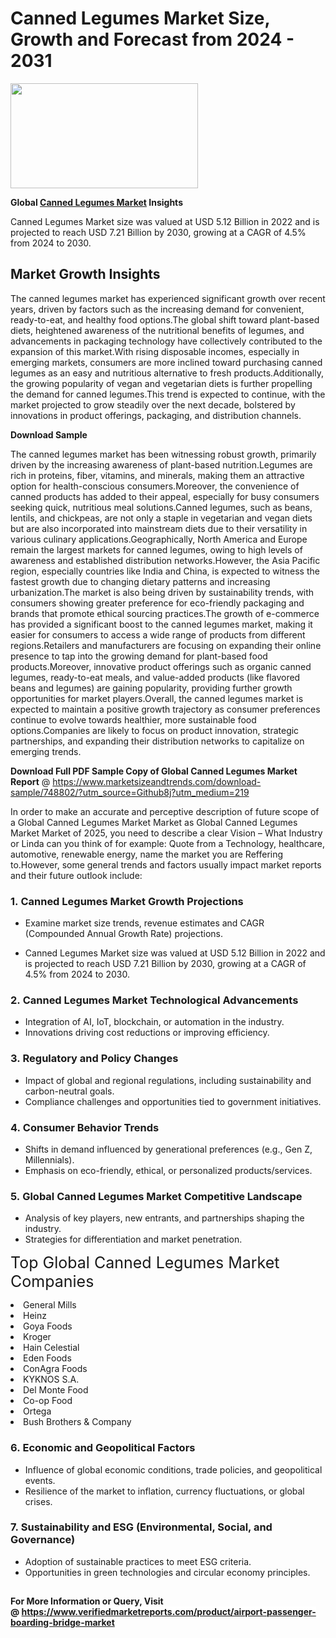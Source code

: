 <H1>Canned Legumes Market Size, Growth and Forecast from 2024 - 2031</H1><img class="aligncenter size-medium wp-image-584254" src="https://thirdeyenews.in/wp-content/uploads/2024/09/Global-Market-Research-300x168.jpeg" alt="" width="300" height="168" /><p><strong>Global&nbsp;<a href="https://www.marketsizeandtrends.com/download-sample/748802/?utm_source=Github8j?utm_medium=219">Canned Legumes Market</a> Insights</strong></p><p>Canned Legumes Market size was valued at USD 5.12 Billion in 2022 and is projected to reach USD 7.21 Billion by 2030, growing at a CAGR of 4.5% from 2024 to 2030.</p><p><h2>Market Growth Insights</h2> <p>The canned legumes market has experienced significant growth over recent years, driven by factors such as the increasing demand for convenient, ready-to-eat, and healthy food options.The global shift toward plant-based diets, heightened awareness of the nutritional benefits of legumes, and advancements in packaging technology have collectively contributed to the expansion of this market.With rising disposable incomes, especially in emerging markets, consumers are more inclined toward purchasing canned legumes as an easy and nutritious alternative to fresh products.Additionally, the growing popularity of vegan and vegetarian diets is further propelling the demand for canned legumes.This trend is expected to continue, with the market projected to grow steadily over the next decade, bolstered by innovations in product offerings, packaging, and distribution channels.</p> <p><strong>Download Sample</strong></p> <p>The canned legumes market has been witnessing robust growth, primarily driven by the increasing awareness of plant-based nutrition.Legumes are rich in proteins, fiber, vitamins, and minerals, making them an attractive option for health-conscious consumers.Moreover, the convenience of canned products has added to their appeal, especially for busy consumers seeking quick, nutritious meal solutions.Canned legumes, such as beans, lentils, and chickpeas, are not only a staple in vegetarian and vegan diets but are also incorporated into mainstream diets due to their versatility in various culinary applications.Geographically, North America and Europe remain the largest markets for canned legumes, owing to high levels of awareness and established distribution networks.However, the Asia Pacific region, especially countries like India and China, is expected to witness the fastest growth due to changing dietary patterns and increasing urbanization.The market is also being driven by sustainability trends, with consumers showing greater preference for eco-friendly packaging and brands that promote ethical sourcing practices.The growth of e-commerce has provided a significant boost to the canned legumes market, making it easier for consumers to access a wide range of products from different regions.Retailers and manufacturers are focusing on expanding their online presence to tap into the growing demand for plant-based food products.Moreover, innovative product offerings such as organic canned legumes, ready-to-eat meals, and value-added products (like flavored beans and legumes) are gaining popularity, providing further growth opportunities for market players.Overall, the canned legumes market is expected to maintain a positive growth trajectory as consumer preferences continue to evolve towards healthier, more sustainable food options.Companies are likely to focus on product innovation, strategic partnerships, and expanding their distribution networks to capitalize on emerging trends.</p> <p><span class=""><strong>Download Full PDF Sample Copy of Global Canned Legumes Market Report</strong> @ <a href="https://www.marketsizeandtrends.com/download-sample/748802/?utm_source=Github8j?utm_medium=219" target="_blank">https://www.marketsizeandtrends.com/download-sample/748802/?utm_source=Github8j?utm_medium=219</a></span></p><p>In order to make an accurate and perceptive description of future scope of a Global&nbsp;Canned Legumes Market Market as Global&nbsp;Canned Legumes Market Market of 2025, you need to describe a clear Vision &ndash; What Industry or Linda can you think of for example: Quote from a Technology, healthcare, automotive, renewable energy, name the market you are Reffering to.However, some general trends and factors usually impact market reports and their future outlook include:</p><h3>1.&nbsp;<strong>Canned Legumes Market Growth Projections</strong></h3><ul><li>Examine market size trends, revenue estimates and CAGR (Compounded Annual Growth Rate) projections.</li><li><p>Canned Legumes Market size was valued at USD 5.12 Billion in 2022 and is projected to reach USD 7.21 Billion by 2030, growing at a CAGR of 4.5% from 2024 to 2030.</p></li></ul><h3>2.&nbsp;<strong>Canned Legumes Market Technological Advancements</strong></h3><ul><li>Integration of AI, IoT, blockchain, or automation in the industry.</li><li>Innovations driving cost reductions or improving efficiency.</li></ul><h3>3.&nbsp;<strong>Regulatory and Policy Changes</strong></h3><ul><li>Impact of global and regional regulations, including sustainability and carbon-neutral goals.</li><li>Compliance challenges and opportunities tied to government initiatives.</li></ul><h3>4.&nbsp;<strong>Consumer Behavior Trends</strong></h3><ul><li>Shifts in demand influenced by generational preferences (e.g., Gen Z, Millennials).</li><li>Emphasis on eco-friendly, ethical, or personalized products/services.</li></ul><h3>5.&nbsp;<strong>Global Canned Legumes Market Competitive Landscape</strong></h3><ul><li>Analysis of key players, new entrants, and partnerships shaping the industry.</li><li>Strategies for differentiation and market penetration.</li></ul><p data-pm-slice="1 1 []"><span style="color: inherit; font-family: inherit; font-size: 25px;">Top Global Canned Legumes Market Companies</span></p><div class="" data-test-id=""><p><li>General Mills</li><li> Heinz</li><li> Goya Foods</li><li> Kroger</li><li> Hain Celestial</li><li> Eden Foods</li><li> ConAgra Foods</li><li> KYKNOS S.A.</li><li> Del Monte Food</li><li> Co-op Food</li><li> Ortega</li><li> Bush Brothers & Company</li></p></div><h3>6.&nbsp;<strong>Economic and Geopolitical Factors</strong></h3><ul><li>Influence of global economic conditions, trade policies, and geopolitical events.</li><li>Resilience of the market to inflation, currency fluctuations, or global crises.</li></ul><h3>7.&nbsp;<strong>Sustainability and ESG (Environmental, Social, and Governance)</strong></h3><ul><li>Adoption of sustainable practices to meet ESG criteria.</li><li>Opportunities in green technologies and circular economy principles.</li></ul><h2><strong style="font-size: 14px;">For More Information or Query, Visit @&nbsp;</strong><a style="background-color: #ffffff; font-size: 14px;" href="https://www.marketsizeandtrends.com/report/canned-legumes-market/" target="_blank">https://www.verifiedmarketreports.com/product/airport-passenger-boarding-bridge-market</a></h2>